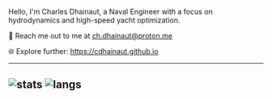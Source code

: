 Hello, I'm Charles Dhainaut, a Naval Engineer with a focus on hydrodynamics and high-speed yacht optimization.

📧 Reach me out to me at ch.dhainaut@proton.me

🌐 Explore further: https://cdhainaut.github.io

-----
![stats](https://github-readme-stats.vercel.app/api?username=cdhainaut&show_icons=true&count_private=true)
![langs](https://github-readme-stats.vercel.app/api/top-langs/?username=cdhainaut&hide=HTML,CSS,SCSS,jupyter%20notebook,g-code&layout=compact)
-----
